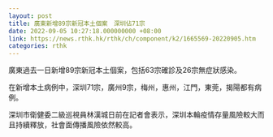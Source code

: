 ```yaml
---
layout: post
title: 廣東新增89宗新冠本土個案　深圳佔71宗
date: 2022-09-05 10:27:18.000000000 +08:00
link: https://news.rthk.hk/rthk/ch/component/k2/1665569-20220905.htm
categories: rthk
---
```


廣東過去一日新增89宗新冠本土個案，包括63宗確診及26宗無症狀感染。

在新增本土病例中，深圳71宗，廣州9宗，梅州，惠州，江門，東莞，揭陽都有病例。

深圳市衛健委二級巡視員林漢城日前在記者會表示，深圳本輪疫情存量風險較大而且持續釋放，社會面傳播風險依然較高。
